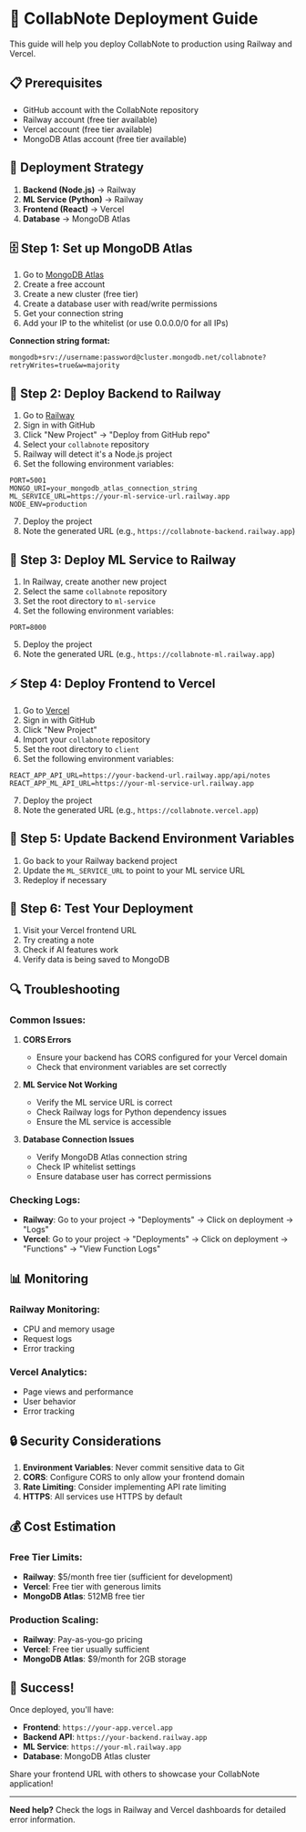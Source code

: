 # 🚀 CollabNote Deployment Guide

This guide will help you deploy CollabNote to production using Railway and Vercel.

## 📋 Prerequisites

- GitHub account with the CollabNote repository
- Railway account (free tier available)
- Vercel account (free tier available)
- MongoDB Atlas account (free tier available)

## 🎯 Deployment Strategy

1. **Backend (Node.js)** → Railway
2. **ML Service (Python)** → Railway  
3. **Frontend (React)** → Vercel
4. **Database** → MongoDB Atlas

## 🗄️ Step 1: Set up MongoDB Atlas

1. Go to [MongoDB Atlas](https://www.mongodb.com/atlas)
2. Create a free account
3. Create a new cluster (free tier)
4. Create a database user with read/write permissions
5. Get your connection string
6. Add your IP to the whitelist (or use 0.0.0.0/0 for all IPs)

**Connection string format:**
```
mongodb+srv://username:password@cluster.mongodb.net/collabnote?retryWrites=true&w=majority
```

## 🔧 Step 2: Deploy Backend to Railway

1. Go to [Railway](https://railway.app/)
2. Sign in with GitHub
3. Click "New Project" → "Deploy from GitHub repo"
4. Select your `collabnote` repository
5. Railway will detect it's a Node.js project
6. Set the following environment variables:

```env
PORT=5001
MONGO_URI=your_mongodb_atlas_connection_string
ML_SERVICE_URL=https://your-ml-service-url.railway.app
NODE_ENV=production
```

7. Deploy the project
8. Note the generated URL (e.g., `https://collabnote-backend.railway.app`)

## 🤖 Step 3: Deploy ML Service to Railway

1. In Railway, create another new project
2. Select the same `collabnote` repository
3. Set the root directory to `ml-service`
4. Set the following environment variables:

```env
PORT=8000
```

5. Deploy the project
6. Note the generated URL (e.g., `https://collabnote-ml.railway.app`)

## ⚡ Step 4: Deploy Frontend to Vercel

1. Go to [Vercel](https://vercel.com/)
2. Sign in with GitHub
3. Click "New Project"
4. Import your `collabnote` repository
5. Set the root directory to `client`
6. Set the following environment variables:

```env
REACT_APP_API_URL=https://your-backend-url.railway.app/api/notes
REACT_APP_ML_API_URL=https://your-ml-service-url.railway.app
```

7. Deploy the project
8. Note the generated URL (e.g., `https://collabnote.vercel.app`)

## 🔄 Step 5: Update Backend Environment Variables

1. Go back to your Railway backend project
2. Update the `ML_SERVICE_URL` to point to your ML service URL
3. Redeploy if necessary

## 🧪 Step 6: Test Your Deployment

1. Visit your Vercel frontend URL
2. Try creating a note
3. Check if AI features work
4. Verify data is being saved to MongoDB

## 🔍 Troubleshooting

### Common Issues:

1. **CORS Errors**
   - Ensure your backend has CORS configured for your Vercel domain
   - Check that environment variables are set correctly

2. **ML Service Not Working**
   - Verify the ML service URL is correct
   - Check Railway logs for Python dependency issues
   - Ensure the ML service is accessible

3. **Database Connection Issues**
   - Verify MongoDB Atlas connection string
   - Check IP whitelist settings
   - Ensure database user has correct permissions

### Checking Logs:

- **Railway**: Go to your project → "Deployments" → Click on deployment → "Logs"
- **Vercel**: Go to your project → "Deployments" → Click on deployment → "Functions" → "View Function Logs"

## 📊 Monitoring

### Railway Monitoring:
- CPU and memory usage
- Request logs
- Error tracking

### Vercel Analytics:
- Page views and performance
- User behavior
- Error tracking

## 🔒 Security Considerations

1. **Environment Variables**: Never commit sensitive data to Git
2. **CORS**: Configure CORS to only allow your frontend domain
3. **Rate Limiting**: Consider implementing API rate limiting
4. **HTTPS**: All services use HTTPS by default

## 💰 Cost Estimation

### Free Tier Limits:
- **Railway**: $5/month free tier (sufficient for development)
- **Vercel**: Free tier with generous limits
- **MongoDB Atlas**: 512MB free tier

### Production Scaling:
- **Railway**: Pay-as-you-go pricing
- **Vercel**: Free tier usually sufficient
- **MongoDB Atlas**: $9/month for 2GB storage

## 🎉 Success!

Once deployed, you'll have:
- **Frontend**: `https://your-app.vercel.app`
- **Backend API**: `https://your-backend.railway.app`
- **ML Service**: `https://your-ml.railway.app`
- **Database**: MongoDB Atlas cluster

Share your frontend URL with others to showcase your CollabNote application!

---

**Need help?** Check the logs in Railway and Vercel dashboards for detailed error information. 